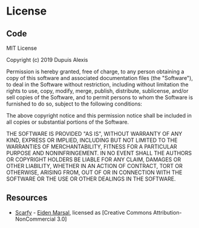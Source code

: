 License
=======

Code
----

MIT License

Copyright (c) 2019 Dupuis Alexis

Permission is hereby granted, free of charge, to any person obtaining a copy
of this software and associated documentation files (the "Software"), to deal
in the Software without restriction, including without limitation the rights
to use, copy, modify, merge, publish, distribute, sublicense, and/or sell
copies of the Software, and to permit persons to whom the Software is
furnished to do so, subject to the following conditions:

The above copyright notice and this permission notice shall be included in all
copies or substantial portions of the Software.

THE SOFTWARE IS PROVIDED "AS IS", WITHOUT WARRANTY OF ANY KIND, EXPRESS OR
IMPLIED, INCLUDING BUT NOT LIMITED TO THE WARRANTIES OF MERCHANTABILITY,
FITNESS FOR A PARTICULAR PURPOSE AND NONINFRINGEMENT. IN NO EVENT SHALL THE
AUTHORS OR COPYRIGHT HOLDERS BE LIABLE FOR ANY CLAIM, DAMAGES OR OTHER
LIABILITY, WHETHER IN AN ACTION OF CONTRACT, TORT OR OTHERWISE, ARISING FROM,
OUT OF OR IN CONNECTION WITH THE SOFTWARE OR THE USE OR OTHER DEALINGS IN THE
SOFTWARE.

Resources
---------

 * [Scarfy](https://github.com/raysan5/raylib/blob/master/examples/textures/resources/scarfy.png) - [Eiden Marsal](https://www.artstation.com/artist/marshall_z), licensed as [Creative Commons Attribution-NonCommercial 3.0]
